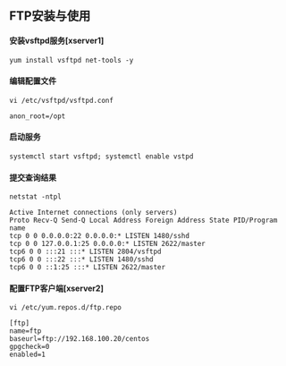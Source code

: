 ## FTP安装与使用

#### 安装vsftpd服务[xserver1]

```
yum install vsftpd net-tools -y
```
<!-- more -->
#### 编辑配置文件

```
vi /etc/vsftpd/vsftpd.conf
```

```
anon_root=/opt
```

#### 启动服务

```
systemctl start vsftpd; systemctl enable vstpd
```

#### 提交查询结果

```
netstat -ntpl
```

```
Active Internet connections (only servers)
Proto Recv-Q Send-Q Local Address Foreign Address State PID/Program name
tcp 0 0 0.0.0.0:22 0.0.0.0:* LISTEN 1480/sshd
tcp 0 0 127.0.0.1:25 0.0.0.0:* LISTEN 2622/master
tcp6 0 0 :::21 :::* LISTEN 2804/vsftpd
tcp6 0 0 :::22 :::* LISTEN 1480/sshd
tcp6 0 0 ::1:25 :::* LISTEN 2622/master
```

#### 配置FTP客户端[xserver2]

```
vi /etc/yum.repos.d/ftp.repo
```

```
[ftp]
name=ftp
baseurl=ftp://192.168.100.20/centos
gpgcheck=0
enabled=1
```



